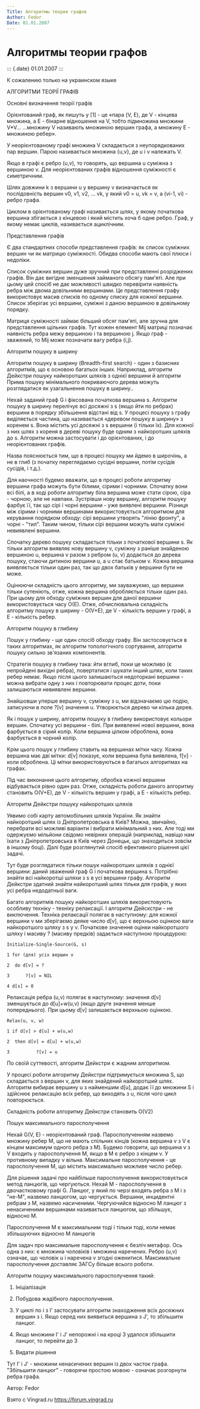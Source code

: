 ```yaml
---
Title: Алгоритмы теории графов
Author: Fedor
Date: 01.01.2007
---
```



Алгоритмы теории графов
=======================

::: {.date}
01.01.2007
:::

К сожалению только на украинском языке

АЛГОРИТМИ ТЕОРІЇ ГРАФІВ

Основні визначення теорії графів

Орієнтований граф, як пишуть у [1] - це «пара (V, E), де V - кінцева
множина, а E - бінарне відношення на V, тобто підмножина множини
V*V... ...множину V називають множиною вершин графа, а множину E -
множиною ребер».

У неорієнтованому графі множина V складається з неупорядкованих пар
вершин. Парою називається множина {u,v}, де u і v належать V.

Якщо в графі є ребро (u,v), то говорять, що вершина u суміжна з вершиною
v. Для неорієнтованих графів відношення суміжності є симетричним.

Шлях довжини k з вершини u у вершину v визначається як послідовність
вершин v0, v1, v2, ... vk, у який v0 = u, vk = v, а (vi-1, vi) - ребро
графа.

Циклом в орієнтованому графі називається шлях, у якому початкова вершина
збігається з кінцевою і який містить хоча б одне ребро. Граф, у якому
немає циклів, називається ациклічним.

Представлення графів

Є два стандартних способи представлення графів: як список суміжних
вершин чи як матрицю суміжності. Обидва способи мають свої плюси і
недоліки.

Список суміжних вершин дуже зручний при представленні розріджених
графів. Він дає вигідне зменшення займаного обсягу пам\'яті. Але при
цьому цей спосіб не дає можливості швидко перевірити наявність ребра між
двома довільними вершинами. Це представлення графу використовує масив
списків по одному списку для кожної вершини. Список зберігає усі
вершини, суміжні з даною вершиною в довільному порядку.

Матриця суміжності займає більший обсяг пам\'яті, але зручна для
представлення щільних графів. Тут кожен елемент Mij матриці позначає
наявність ребра межу вершиною i та вершиною j. Якщо граф - зважений, то
Mij може позначати вагу ребра (i,j).

Алгоритм пошуку в ширину

Алгоритм пошуку в ширину (Breadth-first search) - один з базисних
алгоритмів, що є основою багатьох інших. Наприклад, алгоритм Дейкстри
пошуку найкоротших шляхів з однієї вершини й алгоритм Прима пошуку
мінімального покриваючого дерева можуть розглядатися як узагальнення
пошуку в ширину..

Нехай заданий граф G і фіксована початкова вершина s. Алгоритм пошуку в
ширину перелічує всі досяжні з s (якщо йти по ребрах) вершини в порядку
збільшення відстані від s. У процесі пошуку з графу виділяється частина,
що називається «деревом пошуку в ширину» з коренем s. Вона містить усі
досяжні з s вершини (і тільки їх). Для кожної з них шлях з кореня в
дереві пошуку буде одним з найкоротших шляхів до s. Алгоритм можна
застосувати і до орієнтованих, і до неорієнтованих графів.

Назва пояснюється тим, що в процесі пошуку ми йдемо в широчінь, а не в
глиб (з початку переглядаємо сусідні вершини, потім сусідів сусідів, і
т.д.).

Для наочності будемо вважати, що в процесі роботи алгоритму вершини
графа можуть бути білими, сірими і чорними. Спочатку вони всі білі, а в
ході роботи алгоритму біла вершина може стати сірою, сіра - чорною, але
не навпаки. Зустрівши нову вершину, алгоритм пошуку фарбує її, так що
сірі і чорні вершини - уже виявлені вершини. Різниця між сірими і
чорними вершинами використовується алгоритмом для керування порядком
обходу: сірі вершини утворять "лінію фронту", а чорні - "тил". Таким
чином, тільки сірі вершини можуть мати суміжні невиявлені вершини.

Спочатку дерево пошуку складається тільки з початкової вершини s. Як
тільки алгоритм виявляє нову вершину v, суміжну з раніше знайденою
вершиною u, вершина v разом з ребром (u, v) додається до дерева пошуку,
стаючи дитиною вершини u, а u стає батьком v. Кожна вершина виявляється
тільки один раз, так що двох батьків у вершини бути не може.

Оцінюючи складність цього алгоритму, ми зауважуємо, що вершини тільки
сутеніють, отже, кожна вершина обробляється тільки один раз. При цьому
для обходу суміжних вершин для даної вершини використовується часу O(E).
Отже, обчислювальна складність алгоритму пошуку в ширину - O(V+E),
де V - кількість вершин у графі, а E - кількість ребер.

Алгоритм пошуку в глибину

Пошук у глибину - ще один спосіб обходу графу. Він застосовується в
таких алгоритмах, як алгоритм топологічного сортування, алгоритм пошуку
сильно зв\'язаних компонентів.

Стратегія пошуку в глибину така: йти вглиб, поки це можливо (є
непройдені вихідні ребра), повертатися і шукати інший шлях, коли таких
ребер немає. Якщо після цього залишаються недоторкані вершини - можна
вибрати одну з них і повторювати процес доти, поки залишаються
невиявлені вершини.

Знайшовши уперше вершину v, суміжну з u, ми відзначаємо цю подію,
записуючи в поле ?[v] значення u. Утворюється дерево чи кілька дерев.

Як і пошук у ширину, алгоритм пошуку в глибину використовує кольори
вершин. Спочатку усі вершини - білі. При виявленні нової вершини, вона
фарбується в сірий колір. Коли вершина цілком оброблена, вона фарбується
в чорний колір.

Крім цього пошук у глибину ставить на вершинах мітки часу. Кожна вершина
має дві мітки: d[v] показує, коли вершина була виявлена, f[v] - коли
оброблена. Ці мітки використовуються в багатьох алгоритмах на графах.

Під час виконання цього алгоритму, обробка кожної вершини відбувається
рівно один раз. Отже, складність роботи даного алгоритму становить
O(V+E), де V - кількість вершин у графі, а E - кількість ребер.

Алгоритм Дейкстри пошуку найкоротших шляхів

Уявимо собі карту автомобільних шляхів України. Як знайти найкоротший
шлях із Дніпропетровська в Київ? Можна, звичайно, перебрати всі можливі
варіанти і вибрати мінімальний з них. Але тоді ми одержуємо мільйони
свідомо невірних операцій (наприклад, навіщо нам їхати з
Дніпропетровська в Київ через Донецьк, що знаходиться зовсім в іншому
боці). Далі буде розглянутий спосіб ефективного рішення цієї задачі.

Тут буде розглядатися тільки пошук найкоротших шляхів з однієї вершини:
даний зважений граф G і початкова вершина s. Потрібно знайти всі
найкоротші шляхи з s в усі вершини графу. Алгоритм Дейкстри здатний
знайти найкоротший шлях тільки для графів, у яких усі ребра недодатньої
ваги.

Багато алгоритмів пошуку найкоротших шляхів використовують особливу
техніку - техніку релаксації. І алгоритм Дейскстри - не виключення.
Техніка релаксації полягає в наступному: для кожної вершини v ми
зберігаємо деяке число d[v], що є верхньою оцінкою ваги найкоротшого
шляху з s у v. Початкове значення оцінки найкоротшого шляху і масиву ?
(масиву предків) задається наступною процедурою:

    Initialize-Single-Source(G, s)

    1 for (для) усіх вершин v

    2  do d[v] = ?

    3      ?[v] = NIL

    4 d[s] = 0

Релаксація ребра (u,v) полягає в наступному: значення d[v] зменшується
до d[u]+w(u,v) (якщо друге значення менше попереднього). При цьому
d[v] залишається верхньою оцінкою.

    Relax(u, v, w)

    1 if d[v] > d[u] + w(u,w)

    2  then d[v] = d[u] + w(u,w)

    3          ?[v] = u

По своїй суттевості, алгоритм Дейкстри є жадним алгоритмом.

У процесі роботи алгоритму Дейкстри підтримується множина S, що
складається з вершин v, для яких знайдений найкоротший шлях. Алгоритм
вибирає вершину u з найменшим d[u], додає її до множини S і здійснює
релаксацію всіх ребер, що виходять з u, після чого цикл повторюється.

Складність роботи алгоритму Дейкстри становить O(V2)

Пошук максимального паросполучення

Нехай G(V, E) - неорієнтований граф. Паросполученням назвемо множину
ребер M, що не мають спільних кінців (кожна вершина v з V є кінцем
максимум одного ребра з M). Будемо говорити, що вершина v з V входить у
паросполучення M, якщо в M є ребро з кінцем v. У противному випадку v
вільна. Максимальне паросполучення - це паросполучення M, що містить
максимально можливе число ребер.

Для рішення задачі про найбільше паросполучення використовується метод
ланцюгів, що чергуються. Нехай M - паросполучення в двочастковому графі
G. Ланцюг, у який по черзі входять ребра з M і з "не-M", назвемо
ланцюгом, що чергується. Вершини, инцидентні ребрам з M, назвемо
насиченими. Чергуючийся відносно M ланцюг з ненасиченими вершинами
називається ланцюгом, що збільшує, відносно M.

Паросполучення M є максимальним тоді і тільки тоді, коли немає
збільшуючих відносно M ланцюгів

Для задач про максимальне паросполучення є безліч метафор. Ось одна з
них: є множина чоловіків і множина наречених. Ребро (u,v) означає, що
чоловік u і наречена v згодні оженитися. Максимальне паросполучення
доставляє ЗАГСу більше всього роботи.

Алгоритм пошуку максимального паросполучення такий:

1. Ініціалізація
2. Побудова жадібного паросполучення.
3. У циклі по i з I\' застосувати алгоритм знаходження всіх досяжних вершин з i. Якщо серед них виявиться вершина з J\', то збільшити ланцюг.
4. Якщо множини I\' і J\' непорожні і на кроці 3 удалося збільшити ланцюг, то перейти до 3

5. Видати рішення

Тут I\' і J\' - множини ненасичених вершин із двох часток графа.
"Збільшити ланцюг" - говорячи простою мовою - означає розгорнути ребра
графа.

Автор: Fedor

Взято с Vingrad.ru <https://forum.vingrad.ru>
